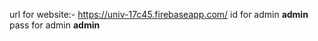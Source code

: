 url for website:- https://univ-17c45.firebaseapp.com/
id for admin **admin**
pass for admin **admin**
